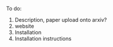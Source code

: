 To do: <br />
1. Description, paper upload onto arxiv?<br />
2. website <br />
3. Installation<br />
4. Installation instructions<br />
